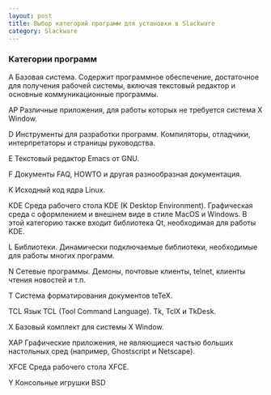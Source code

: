 ```yaml
---
layout: post
title: Выбор категорий программ для установки в Slackware
category: Slackware
---
```


### Категории программ

A	Базовая система. Содержит программное обеспечение, достаточное для получения рабочей системы, включая текстовый редактор и основные коммуникационные программы.

AP	Различные приложения, для работы которых не требуется система X Window.

D	Инструменты для разработки программ. Компиляторы, отладчики, интерпретаторы и страницы руководства.

E	Текстовый редактор Emacs от GNU.

F	Документы FAQ, HOWTO и другая разнообразная документация.

K	Исходный код ядра Linux.

KDE	Среда рабочего стола KDE (K Desktop Environment). Графическая среда с оформлением и внешнем виде в стиле MacOS и Windows. В этой категорию также входит библиотека Qt, необходимая для работы KDE.

L	Библиотеки. Динамически подключаемые библиотеки, необходимые для работы многих программ.

N	Сетевые программы. Демоны, почтовые клиенты, telnet, клиенты чтения новостей и т.п.

T	Система форматирования документов teTeX.

TCL	Язык TCL (Tool Command Language). Tk, TclX и TkDesk.

X	Базовый комплект для системы X Window.

XAP	Графические приложения, не являющиеся частью больших настольных сред (например, Ghostscript и Netscape).

XFCE Среда рабочего стола XFCE.

Y	Консольные игрушки BSD

